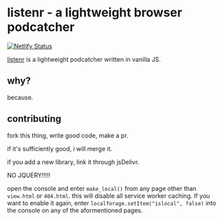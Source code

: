 # listenr - a lightweight browser podcatcher
[![Netlify Status](https://api.netlify.com/api/v1/badges/875cdf74-2199-43f4-9807-261832d3f57e/deploy-status)](https://app.netlify.com/sites/listenr/deploys)

[listenr](https://listenr.gq/) is a lightweight podcatcher written in vanilla JS.

## why?
because.

## contributing
fork this thing, write good code, make a pr.

if it's sufficiently good, i will merge it.

if you add a new library, link it through jsDelivr.

NO JQUERY!!!!!

open the console and enter `make_local()` from any page other than  `view.html` or `404.html`. this will disable all service worker caching. If you want to enable it again, enter  `localforage.setItem("islocal", false)` into the console on any of the aformentioned pages.
